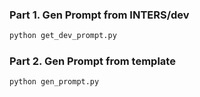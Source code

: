 ### Part 1. Gen Prompt from INTERS/dev

```bash
python get_dev_prompt.py
```

### Part 2. Gen Prompt from template

```bash
python gen_prompt.py
```